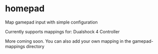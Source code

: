 # homepad
Map gamepad input with simple configuration

Currently supports mappings for:
Dualshock 4 Controller

More coming soon. You can also add your own mapping in the gamepad-mappings directory
